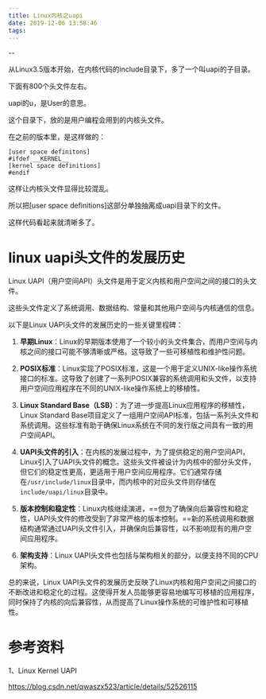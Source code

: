 ```yaml
---
title: Linux内核之uapi
date: 2019-12-06 13:58:46
tags:
---
```


--

从Linux3.5版本开始，在内核代码的include目录下，多了一个叫uapi的子目录。

下面有800个头文件左右。

uapi的u，是User的意思。

这个目录下，放的是用户编程会用到的内核头文件。

在之前的版本里，是这样做的：

```
[user space definitons]
#ifdef __KERNEL__
[kernel space definitions]
#endif
```

这样让内核头文件显得比较混乱。

所以把[user space definitions]这部分单独抽离成uapi目录下的文件。

这样代码看起来就清晰多了。

# linux uapi头文件的发展历史

Linux UAPI（用户空间API）头文件是用于定义内核和用户空间之间的接口的头文件。

这些头文件定义了系统调用、数据结构、常量和其他用户空间与内核通信的信息。

以下是Linux UAPI头文件的发展历史的一些关键里程碑：

1. **早期Linux**：Linux的早期版本使用了一个较小的头文件集合，而用户空间与内核之间的接口可能不够清晰或严格。这导致了一些可移植性和维护性问题。

2. **POSIX标准**：Linux实现了POSIX标准，这是一个用于定义UNIX-like操作系统接口的标准。这导致了创建了一系列POSIX兼容的系统调用和头文件，以支持用户空间应用程序在不同的UNIX-like操作系统上的移植性。

3. **Linux Standard Base（LSB）**：为了进一步提高Linux应用程序的移植性，Linux Standard Base项目定义了一组用户空间API标准，包括一系列头文件和系统调用。这些标准有助于确保Linux系统在不同的发行版之间具有一致的用户空间API。

4. **UAPI头文件的引入**：在内核的发展过程中，为了提供稳定的用户空间API，Linux引入了UAPI头文件的概念。这些头文件被设计为内核中的部分头文件，但它们的稳定性更高，更适用于用户空间应用程序。它们通常存储在`/usr/include/linux`目录中，而内核中的对应头文件则存储在`include/uapi/linux`目录中。

5. **版本控制和稳定性**：Linux内核继续演进，==但为了确保向后兼容性和稳定性，UAPI头文件的修改受到了非常严格的版本控制。==新的系统调用和数据结构通常通过UAPI头文件引入，并确保向后兼容性，以不影响现有的用户空间应用程序。

6. **架构支持**：Linux UAPI头文件也包括与架构相关的部分，以便支持不同的CPU架构。

总的来说，Linux UAPI头文件的发展历史反映了Linux内核和用户空间之间接口的不断改进和稳定化的过程。这使得开发人员能够更容易地编写可移植的应用程序，同时保持了内核的向后兼容性，从而提高了Linux操作系统的可维护性和可移植性。

# 参考资料

1、Linux Kernel UAPI

https://blog.csdn.net/qwaszx523/article/details/52526115